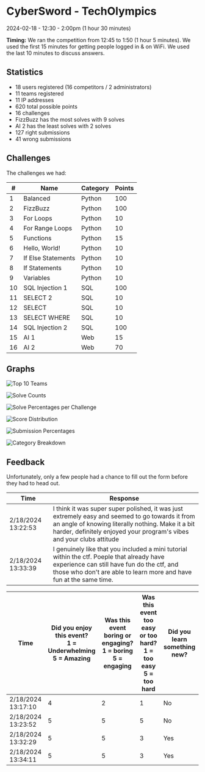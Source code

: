 # CyberSword - TechOlympics

2024-02-18 - 12:30 - 2:00pm (1 hour 30 minutes)

**Timing:** We ran the competition from 12:45 to 1:50 (1 hour 5 minutes). We used the first 15 minutes for getting people logged in & on WiFi. We used the last 10 minutes to discuss answers.

## Statistics

* 18 users registered (16 competitors / 2 administrators)
* 11 teams registered
* 11 IP addresses
* 620 total possible points
* 16 challenges
* FizzBuzz has the most solves with 9 solves
* AI 2 has the least solves with 2 solves
* 127 right submissions
* 41 wrong submissions

## Challenges

The challenges we had:

| #  | Name               | Category | Points |
|----|--------------------|----------|--------|
|  1 | Balanced           | Python   |   100  |
|  2 | FizzBuzz           | Python   |   100  |
|  3 | For Loops          | Python   |   10   |
|  4 | For Range Loops    | Python   |   10   |
|  5 | Functions          | Python   |   15   |
|  6 | Hello, World!      | Python   |   10   |
|  7 | If Else Statements | Python   |   10   |
|  8 | If Statements      | Python   |   10   |
|  9 | Variables          | Python   |   10   |
| 10 | SQL Injection 1    | SQL      |   100  |
| 11 | SELECT 2           | SQL      |   10   |
| 12 | SELECT             | SQL      |   10   |
| 13 | SELECT WHERE       | SQL      |   10   |
| 14 | SQL Injection 2    | SQL      |   100  |
| 15 | AI 1               | Web      |   15   |
| 16 | AI 2               | Web      |   70   |

## Graphs

![Top 10 Teams](https://github.com/nkcyber/cybersword/assets/46602241/eb3869e1-485f-4287-8fbb-32b9d0c9e8a9)

![Solve Counts](https://github.com/nkcyber/cybersword/assets/46602241/ed2d64e7-a95d-498a-9ca5-2393875e1ee1)

![Solve Percentages per Challenge](https://github.com/nkcyber/cybersword/assets/46602241/5a8536cd-6054-427f-9c46-2d467de5a70a)

![Score Distribution](https://github.com/nkcyber/cybersword/assets/46602241/447d5297-81f0-4046-81cb-c776fcb43226)

![Submission Percentages](https://github.com/nkcyber/cybersword/assets/46602241/5a68c469-79d1-48a6-95f8-695d16e7d896)

![Category Breakdown](https://github.com/nkcyber/cybersword/assets/46602241/d5f789d8-a4ad-41ad-8740-a53b9978cbcd)

## Feedback

Unfortunately, only a few people had a chance to fill out the form before they had to head out.

| Time               | Response                                                                                                                                                                                                                      |
|--------------------|-------------------------------------------------------------------------------------------------------------------------------------------------------------------------------------------------------------------------------|
| 2/18/2024 13:22:53 | I think it was super super polished, it was just extremely easy and seemed to go towards it from an angle of knowing literally nothing. Make it a bit harder, definitely enjoyed your program's vibes and your clubs attitude |
| 2/18/2024 13:33:39 | I genuinely like that you included a mini tutorial within the ctf. Poeple that already have experience can still have fun do the ctf, and those who don't are able to learn more and have fun at the same time.               |

| Time               | Did you enjoy this event? <br>1 = Underwhelming <br>5 = Amazing | Was this event boring or engaging? <br>1 = boring <br>5 = engaging | Was this event too easy or too hard?<br>1 = too easy<br>5 = too hard | Did you learn something new? |
|--------------------|-----------------------------------------------------------------|--------------------------------------------------------------------|----------------------------------------------------------------|------------------------------|
| 2/18/2024 13:17:10 |                                                               4 |                                                                  2 |                                                              1 | No                           |
| 2/18/2024 13:23:52 |                                                               5 |                                                                  5 |                                                              5 | No                           |
| 2/18/2024 13:32:29 |                                                               5 |                                                                  5 |                                                              3 | Yes                          |
| 2/18/2024 13:34:11 |                                                               5 |                                                                  5 |                                                              3 | Yes                          |
